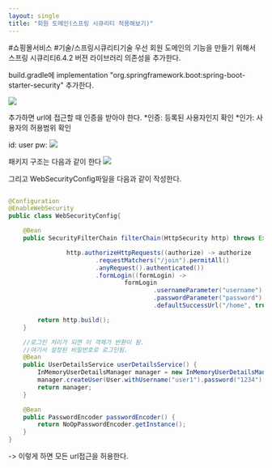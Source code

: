 ```yaml
---
layout: single
title: "회원 도메인(스프링 시큐리티 적용해보기)"
---
```


#쇼핑몰서비스
#기술/스프링시큐리티기술
우선 회원 도메인의 기능을 만들기 위해서
스프링 시큐리티6.4.2 버젼 라이브러리 의존성을 추가한다. 

build.gradle에 implementation "org.springframework.boot:spring-boot-starter-security"
추가한다.

![](%E1%84%92%E1%85%AC%E1%84%8B%E1%85%AF%E1%86%AB%E1%84%83%E1%85%A9%E1%84%86%E1%85%A6%E1%84%8B%E1%85%B5%E1%86%AB%28%E1%84%89%E1%85%B3%E1%84%91%E1%85%B3%E1%84%85%E1%85%B5%E1%86%BC%20%E1%84%89%E1%85%B5%E1%84%8F%E1%85%B2%E1%84%85%E1%85%B5%E1%84%90%E1%85%B5%20%E1%84%8C%E1%85%A5%E1%86%A8%E1%84%8B%E1%85%AD%E1%86%BC%E1%84%92%E1%85%A2%E1%84%87%E1%85%A9%E1%84%80%E1%85%B5%29/image.png)<!-- {"width":453} -->

추가하면 url에 접근할 때 인증을 받아야 한다. 
*인증: 등록된 사용자인지 확인
*인가: 사용자의 허용범위 확인

id: user
pw: 
![](%E1%84%92%E1%85%AC%E1%84%8B%E1%85%AF%E1%86%AB%E1%84%83%E1%85%A9%E1%84%86%E1%85%A6%E1%84%8B%E1%85%B5%E1%86%AB%28%E1%84%89%E1%85%B3%E1%84%91%E1%85%B3%E1%84%85%E1%85%B5%E1%86%BC%20%E1%84%89%E1%85%B5%E1%84%8F%E1%85%B2%E1%84%85%E1%85%B5%E1%84%90%E1%85%B5%20%E1%84%8C%E1%85%A5%E1%86%A8%E1%84%8B%E1%85%AD%E1%86%BC%E1%84%92%E1%85%A2%E1%84%87%E1%85%A9%E1%84%80%E1%85%B5%29/image%202.png)<!-- {"width":336} -->

패키지 구조는 다음과 같이 한다
![](%E1%84%92%E1%85%AC%E1%84%8B%E1%85%AF%E1%86%AB%E1%84%83%E1%85%A9%E1%84%86%E1%85%A6%E1%84%8B%E1%85%B5%E1%86%AB%28%E1%84%89%E1%85%B3%E1%84%91%E1%85%B3%E1%84%85%E1%85%B5%E1%86%BC%20%E1%84%89%E1%85%B5%E1%84%8F%E1%85%B2%E1%84%85%E1%85%B5%E1%84%90%E1%85%B5%20%E1%84%8C%E1%85%A5%E1%86%A8%E1%84%8B%E1%85%AD%E1%86%BC%E1%84%92%E1%85%A2%E1%84%87%E1%85%A9%E1%84%80%E1%85%B5%29/image%203.png)<!-- {"width":178} -->

그리고 WebSecurityConfig파일을 다음과 같이 작성한다.

~~~java

@Configuration
@EnableWebSecurity
public class WebSecurityConfig{

    @Bean
    public SecurityFilterChain filterChain(HttpSecurity http) throws Exception {

                http.authorizeHttpRequests((authorize) -> authorize
                        .requestMatchers("/join").permitAll()
                        .anyRequest().authenticated())
                        .formLogin((formLogin) ->
                                formLogin
                                        .usernameParameter("username")
                                        .passwordParameter("password")
                                        .defaultSuccessUrl("/home", true));

        return http.build();
    }

    //로그인 처리가 되면 이 객체가 반환이 됨.
    //여기서 설정된 비밀번호로 로그인됨.
    @Bean
    public UserDetailsService userDetailsService() {
        InMemoryUserDetailsManager manager = new InMemoryUserDetailsManager();
        manager.createUser(User.withUsername("user1").password("1234").build());
        return manager;
    }

    @Bean
    public PasswordEncoder passwordEncoder() {
        return NoOpPasswordEncoder.getInstance();
    }
}


~~~
-> 이렇게 하면 모든 url접근을 허용한다. 
